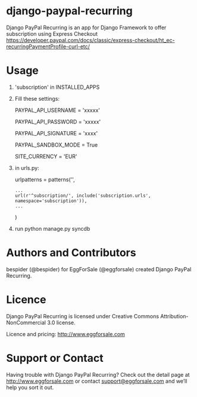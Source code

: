 django-paypal-recurring
=======================

Django PayPal Recurring is an app for Django Framework to offer subscription using Express Checkout https://developer.paypal.com/docs/classic/express-checkout/ht_ec-recurringPaymentProfile-curl-etc/

Usage
=====

1.  'subscription' in INSTALLED_APPS
2.  Fill these settings:

    PAYPAL_API_USERNAME = 'xxxxx'
    
    PAYPAL_API_PASSWORD = 'xxxxx'
    
    PAYPAL_API_SIGNATURE = 'xxxx'
    
    PAYPAL_SANDBOX_MODE = True
    
    SITE_CURRENCY = 'EUR'

3.  in urls.py:
    
    urlpatterns = patterns('',

        ...
        url(r'^subscription/', include('subscription.urls', namespace='subscription')),
        ...
    
    )
4.  run python manage.py syncdb


Authors and Contributors
========================
bespider (@bespider) for EggForSale (@eggforsale) created Django PayPal Recurring.

Licence
=======
Django PayPal Recurring is licensed under Creative Commons Attribution-NonCommercial 3.0 license.

Licence and pricing: http://www.eggforsale.com

Support or Contact
==================
Having trouble with Django PayPal Recurring? Check out the detail page at http://www.eggforsale.com or contact support@eggforsale.com and we’ll help you sort it out.
